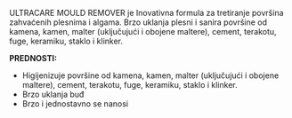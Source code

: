 ULTRACARE MOULD REMOVER je Inovativna formula za tretiranje površina zahvaćenih plesnima i algama. Brzo uklanja plesni i sanira površine od kamena, kamen, malter (uključujući i obojene maltere), cement, terakotu, fuge, keramiku, staklo i klinker.

**PREDNOSTI:**
- Higijenizuje površine od kamena, kamen, malter (uključujući i obojene maltere), cement, terakotu, fuge, keramiku, staklo i klinker.
- Brzo uklanja buđ
- Brzo i jednostavno se nanosi